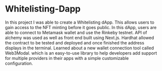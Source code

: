# Whitelisting-Dapp
In this project I was able to create a Whitelisting dApp. This allows users to gain access to the NFT minting before it goes public. In this dApp, users are able to connect to Metamask wallet and use the Rinkeby testnet. API of alchemy was used as well as front end built using Next.js. Hardhat allowed the contract to be tested and deployed and once finished the address displays in the terminal. Learned about a new wallet connection tool called Web3Modal. which is an easy-to-use library to help developers add support for multiple providers in their apps with a simple customizable configuration.
